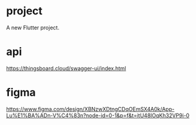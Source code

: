 # project

A new Flutter project.

# api

https://thingsboard.cloud/swagger-ui/index.html

# figma

https://www.figma.com/design/XBNzwXDtngCDqOEmSX4A0k/App-Lu%E1%BA%ADn-V%C4%83n?node-id=0-1&p=f&t=itU48IOqKh32VP9i-0
